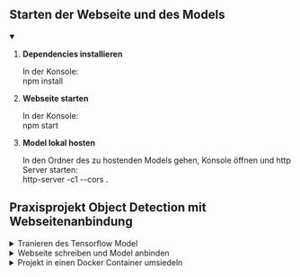 ## Starten der Webseite und des Models
<details open>
<summary> </summary>
<ol>
<li><strong>Dependencies installieren</strong></li>
  <p>In der Konsole: <br>
  npm install</p>
<li><strong>Webseite starten</strong></li>
  <p>In der Konsole: <br>
  npm start</p>
<li><strong>Model lokal hosten</strong></li>
  <p>In den Ordner des zu hostenden Models gehen, Konsole öffnen und http Server starten:<br>
    http-server -c1 --cors .</p>
</ol>
</details>

## Praxisprojekt Object Detection mit Webseitenanbindung
<details>
<summary>Tranieren des Tensorflow Model</summary>
</details>
<details>
<summary>Webseite schreiben und Model anbinden</summary>
</details>
<details>
<summary>Projekt in einen Docker Container umsiedeln</summary>
</details>
